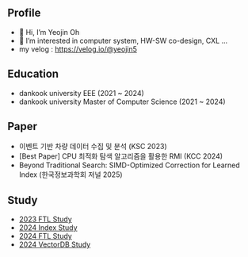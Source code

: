 ## Profile
- 👋 Hi, I’m Yeojin Oh
- 👀 I’m interested in computer system, HW-SW co-design, CXL ...
- my velog : https://velog.io/@yeojin5

## Education
- dankook university EEE (2021 ~ 2024) 
- dankook university Master of Computer Science (2021 ~ 2024)

## Paper
- 이벤트 기반 차량 데이터 수집 및 분석 (KSC 2023)
- [Best Paper] CPU 최적화 탐색 알고리즘을 활용한 RMI (KCC 2024)
- Beyond Traditional Search: SIMD-Optimized Correction for Learned Index (한국정보과학회 저널 2025)

## Study
- [2023 FTL Study](https://github.com/DKU-EmbeddedSystem-Lab/2023_FTL_Study)
- [2024 Index Study](https://github.com/DKU-StarLab/IndexStructureJourney)
- [2024 FTL Study](https://github.com/DKU-StarLab/SolidStateSquad)
- [2024 VectorDB Study](https://github.com/DKU-StarLab/Vectory)

<!---
yeojin5/yeojin5 is a ✨ special ✨ repository because its `README.md` (this file) appears on your GitHub profile.
You can click the Preview link to take a look at your changes.
--->
